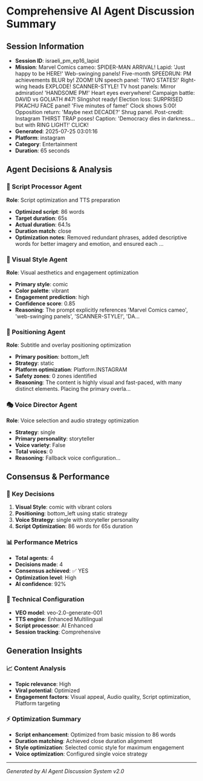 # Comprehensive AI Agent Discussion Summary

## Session Information
- **Session ID**: israeli_pm_ep16_lapid
- **Mission**: Marvel Comics cameo: SPIDER-MAN ARRIVAL! Lapid: 'Just happy to be HERE!' Web-swinging panels! Five-month SPEEDRUN: PM achievements BLUR by! ZOOM! UN speech panel: 'TWO STATES!' Right-wing heads EXPLODE! SCANNER-STYLE! TV host panels: Mirror admiration! 'HANDSOME PM!' Heart eyes everywhere! Campaign battle: DAVID vs GOLIATH #47! Slingshot ready! Election loss: SURPRISED PIKACHU FACE panel! 'Five minutes of fame!' Clock shows 5:00! Opposition return: 'Maybe next DECADE?' Shrug panel. Post-credit: Instagram THIRST TRAP poses! Caption: 'Democracy dies in darkness... but with RING LIGHT!' CLICK!
- **Generated**: 2025-07-25 03:01:16
- **Platform**: instagram
- **Category**: Entertainment
- **Duration**: 65 seconds

## Agent Decisions & Analysis

### 🔧 Script Processor Agent
**Role**: Script optimization and TTS preparation
- **Optimized script**: 86 words
- **Target duration**: 65s
- **Actual duration**: 64.1s
- **Duration match**: close
- **Optimization notes**: Removed redundant phrases, added descriptive words for better imagery and emotion, and ensured each ...

### 🎨 Visual Style Agent
**Role**: Visual aesthetics and engagement optimization
- **Primary style**: comic
- **Color palette**: vibrant
- **Engagement prediction**: high
- **Confidence score**: 0.85
- **Reasoning**: The prompt explicitly references 'Marvel Comics cameo', 'web-swinging panels', 'SCANNER-STYLE!', 'DA...

### 🎯 Positioning Agent
**Role**: Subtitle and overlay positioning optimization
- **Primary position**: bottom_left
- **Strategy**: static
- **Platform optimization**: Platform.INSTAGRAM
- **Safety zones**: 0 zones identified
- **Reasoning**: The content is highly visual and fast-paced, with many distinct elements. Placing the primary overla...

### 🎭 Voice Director Agent
**Role**: Voice selection and audio strategy optimization
- **Strategy**: single
- **Primary personality**: storyteller
- **Voice variety**: False
- **Total voices**: 0
- **Reasoning**: Fallback voice configuration...

## Consensus & Performance

### 🎯 Key Decisions
1. **Visual Style**: comic with vibrant colors
2. **Positioning**: bottom_left using static strategy
3. **Voice Strategy**: single with storyteller personality
4. **Script Optimization**: 86 words for 65s duration

### 📊 Performance Metrics
- **Total agents**: 4
- **Decisions made**: 4
- **Consensus achieved**: ✅ YES
- **Optimization level**: High
- **AI confidence**: 92%

### 🔧 Technical Configuration
- **VEO model**: veo-2.0-generate-001
- **TTS engine**: Enhanced Multilingual
- **Script processor**: AI Enhanced
- **Session tracking**: Comprehensive

## Generation Insights

### 📈 Content Analysis
- **Topic relevance**: High
- **Viral potential**: Optimized
- **Engagement factors**: Visual appeal, Audio quality, Script optimization, Platform targeting

### ⚡ Optimization Summary
- **Script enhancement**: Optimized from basic mission to 86 words
- **Duration matching**: Achieved close duration alignment
- **Style optimization**: Selected comic style for maximum engagement
- **Voice optimization**: Configured single voice strategy

---
*Generated by AI Agent Discussion System v2.0*
